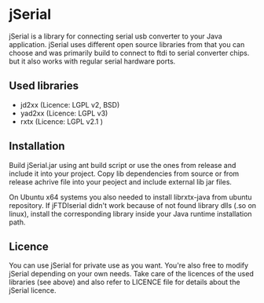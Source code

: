 jSerial
===========

jSerial is a library for connecting serial usb converter to your Java application.
jSerial uses different open source libraries from that you can choose and was primarily build to connect to ftdi to serial converter chips. but it also works with regular serial hardware ports.

Used libraries
--------------
* jd2xx (Licence: LGPL v2, BSD)
* yad2xx (Licence: LGPL v3)
* rxtx (Licence: LGPL v2.1 )

Installation
------------
Build jSerial.jar using ant build script or use the ones from release and include it into your project.
Copy lib dependencies from source or from release achrive file into your peoject and include external lib jar files.

On Ubuntu x64 systems you also needed to install librxtx-java from ubuntu repository.
If jFTDIserial didn't work because of not found library dlls (.so on linux), install the corresponding library inside your Java runtime installation path.

Licence
-------
You can use jSerial for private use as you want. You're also free to modify jSerial depending on your own needs.
Take care of the licences of the used libraries (see above) and also refer to LICENCE file for details about the jSerial licence.
